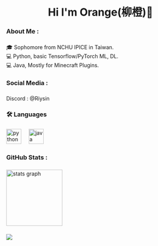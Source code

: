 <h1 align="center">Hi I'm Orange(柳橙)👋</h1>

###

<h3 align="left">About Me :</h3>

###

<p align="left">🎓 Sophomore from NCHU IPICE in Taiwan.<br>💻 Python, basic Tensorflow/PyTorch ML, DL.<br>💻 Java, Mostly for Minecraft Plugins.</p>

###

<h3 align="left">Social Media :</h3>

###

<p align="left">Discord : @Riysin</p>

###

<h3 align="left">🛠 Languages</h3>

###

<div align="left">
  <img src="https://skillicons.dev/icons?i=py" height="40" alt="python logo"  />
  <img width="12" />
  <img src="https://skillicons.dev/icons?i=java" height="40" alt="java logo"  />
</div>

###

<h3 align="left">GitHub Stats :</h3>

###

<div align="left">
  <img src="https://github-readme-stats.vercel.app/api?username=Riysin&hide_title=false&hide_rank=false&show_icons=true&include_all_commits=true&count_private=true&disable_animations=false&theme=onedark&locale=en&hide_border=false&order=1&custom_title=My%20Stats" height="150" alt="stats graph"  />
</div>

###

<div align="left">
  <img src="https://visitor-badge.laobi.icu/badge?page_id=Riysin.Riysin&left_color=lightgray&right_color=lightsalmon"  />
</div>

###
